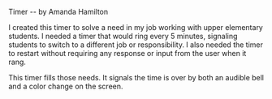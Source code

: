 Timer -- by Amanda Hamilton

I created this timer to solve a need in my job working with upper elementary students. I needed a timer that would ring every 5 minutes, signaling students to switch to a different job or responsibility. I also needed the timer to restart without requiring any response or input from the user when it rang. 

This timer fills those needs. It signals the time is over by both an audible bell and a color change on the screen.